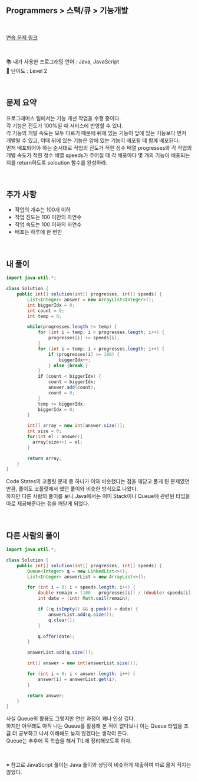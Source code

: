 ## **Programmers > 스택/큐 > 기능개발**

</br>

[연습 문제 링크](https://programmers.co.kr/learn/courses/30/lessons/42586)

</br>

:books: 내가 사용한 프로그래밍 언어 : Java, JavaScript  
:roller_coaster: 난이도 : Level 2

</br>

## 문제 요약

프로그래머스 팀에서는 기능 개선 작업을 수행 중이다.  
각 기능은 진도가 100%일 때 서비스에 반영할 수 있다.  
각 기능의 개발 속도는 모두 다르기 때문에 뒤에 있는 기능이 앞에 있는 기능보다 먼저 개발될 수 있고, 이때 뒤에 있는 기능은 앞에 있는 기능이 배포될 때 함께 배포된다.  
먼저 배포되어야 하는 순서대로 작업의 진도가 적힌 정수 배열 progresses와 각 작업의 개발 속도가 적힌 정수 배열 speeds가 주어질 때 각 배포마다 몇 개의 기능이 배포되는지를 return하도록 soloution 함수를 완성하라.

</br>

## 추가 사항

- 작업의 개수는 100개 이하
- 작업 진도는 100 미만의 자연수
- 작업 속도는 100 이하의 자연수
- 배포는 하루에 한 번만

</br>

## 내 풀이

```java
import java.util.*;

class Solution {
    public int[] solution(int[] progresses, int[] speeds) {
        List<Integer> answer = new ArrayList<Integer>();
        int biggerIdx = 0;
        int count = 0;
        int temp = 0;

        while(progresses.length != temp) {
            for (int i = temp; i < progresses.length; i++) {
                progresses[i] += speeds[i];
            }
            for (int i = temp; i < progresses.length; i++) {
                if (progresses[i] >= 100) {
                    biggerIdx++;
                } else {break;}
            }
            if (count < biggerIdx) {
                count = biggerIdx;
                answer.add(count);
                count = 0;
            }
            temp += biggerIdx;
            biggerIdx = 0;
        }

        int[] array = new int[answer.size()];
        int size = 0;
        for(int el : answer){
          array[size++] = el;
        }

        return array;
    }
}
```

Code States의 코플릿 문제 중 하나가 이와 비슷했다는 점을 깨닫고 풀게 된 문제였던 만큼, 풀이도 코플릿에서 했던 풀이와 비슷한 방식으로 나왔다.  
하지만 다른 사람의 풀이를 보니 Java에서는 이미 Stack이나 Queue에 관련된 타입을 따로 제공해준다는 점을 깨닫게 되었다.

</br>

## 다른 사람의 풀이

```java
import java.util.*;

class Solution {
    public int[] solution(int[] progresses, int[] speeds) {
        Queue<Integer> q = new LinkedList<>();
        List<Integer> answerList = new ArrayList<>();

        for (int i = 0; i < speeds.length; i++) {
            double remain = (100 - progresses[i]) / (double) speeds[i];
            int date = (int) Math.ceil(remain);

            if (!q.isEmpty() && q.peek() < date) {
                answerList.add(q.size());
                q.clear();
            }

            q.offer(date);
        }

        answerList.add(q.size());

        int[] answer = new int[answerList.size()];

        for (int i = 0; i < answer.length; i++) {
            answer[i] = answerList.get(i);
        }

        return answer;
    }
}
```

사실 Queue의 활용도 그렇지만 연산 과정이 꽤나 인상 깊다.  
하지만 아무래도 아직 나는 Queue를 활용해 본 적이 없다보니 이는 Queue 타입을 조금 더 공부하고 나서 이해해도 늦지 않겠다는 생각이 든다.  
Queue는 추후에 꼭 학습을 해서 TIL에 정리해보도록 하자.

</br>

※ 참고로 JavaScript 풀이는 Java 풀이와 상당히 비슷하게 제출하여 따로 옮겨 적지는 않았다.
